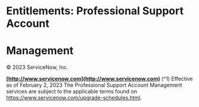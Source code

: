 # Entitlements: Professional Support Account

# Management

© 2023 ServiceNow, Inc.

**[http://www.servicenow.com](http://www.servicenow.com)** (^1) Effective as of February 2, 2023 The Professional Support Account Management services are subject to the applicable terms found on https://www.servicenow.com/upgrade-schedules.html.


